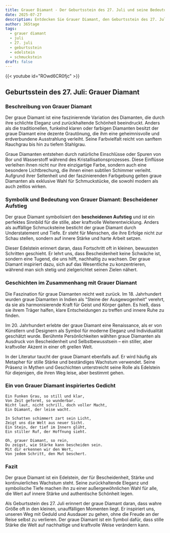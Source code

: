 ```yaml
---
title: Grauer Diamant - Der Geburtsstein des 27. Juli und seine Bedeutung
date: 2025-07-27
description: Entdecken Sie Grauer Diamant, den Geburtsstein des 27. Juli, der Bescheidener Aufstieg symbolisiert. Seine Symbolik und Geschichte werden Sie inspirieren.
author: 365tage
tags:
  - grauer diamant
  - juli
  - 27. juli
  - geburtsstein
  - edelstein
  - schmuckstein
draft: false
---
```


{{< youtube id="ROwd6CR0fjc" >}}

## Geburtsstein des 27. Juli: Grauer Diamant

### Beschreibung von Grauer Diamant

Der graue Diamant ist eine faszinierende Variation des Diamanten, die durch ihre schlichte Eleganz und zurückhaltende Schönheit beeindruckt. Anders als die traditionellen, funkelnd klaren oder farbigen Diamanten besitzt der graue Diamant eine dezente Grautönung, die ihm eine geheimnisvolle und erdverbundene Ausstrahlung verleiht. Seine Farbvielfalt reicht von sanftem Rauchgrau bis hin zu tiefem Stahlgrau.

Graue Diamanten entstehen durch natürliche Einschlüsse oder Spuren von Bor und Wasserstoff während des Kristallisationsprozesses. Diese Einflüsse verleihen ihnen nicht nur ihre einzigartige Farbe, sondern auch eine besondere Lichtbrechung, die ihnen einen subtilen Schimmer verleiht. Aufgrund ihrer Seltenheit und der faszinierenden Farbgebung gelten graue Diamanten als exklusive Wahl für Schmuckstücke, die sowohl modern als auch zeitlos wirken.

### Symbolik und Bedeutung von Grauer Diamant: Bescheidener Aufstieg

Der graue Diamant symbolisiert den **bescheidenen Aufstieg** und ist ein perfektes Sinnbild für die stille, aber kraftvolle Weiterentwicklung. Anders als auffällige Schmucksteine besticht der graue Diamant durch Understatement und Tiefe. Er steht für Menschen, die ihre Erfolge nicht zur Schau stellen, sondern auf innere Stärke und harte Arbeit setzen.

Dieser Edelstein erinnert daran, dass Fortschritt oft in kleinen, bewussten Schritten geschieht. Er lehrt uns, dass Bescheidenheit keine Schwäche ist, sondern eine Tugend, die uns hilft, nachhaltig zu wachsen. Der graue Diamant inspiriert dazu, sich auf das Wesentliche zu konzentrieren, während man sich stetig und zielgerichtet seinen Zielen nähert.

### Geschichten im Zusammenhang mit Grauer Diamant

Die Faszination für graue Diamanten reicht weit zurück. Im 18. Jahrhundert wurden graue Diamanten in Indien als "Steine der Ausgewogenheit" verehrt, da sie als harmonisierende Kraft für Geist und Körper galten. Es hieß, dass sie ihrem Träger halfen, klare Entscheidungen zu treffen und innere Ruhe zu finden.

Im 20. Jahrhundert erlebte der graue Diamant eine Renaissance, als er von Künstlern und Designern als Symbol für moderne Eleganz und Individualität geschätzt wurde. Berühmte Persönlichkeiten wählten graue Diamanten als Ausdruck von Bescheidenheit und Selbstbewusstsein – ein stiller, aber kraftvoller Akzent in einer oft grellen Welt.

In der Literatur taucht der graue Diamant ebenfalls auf. Er wird häufig als Metapher für stille Stärke und beständiges Wachstum verwendet. Seine Präsenz in Mythen und Geschichten unterstreicht seine Rolle als Edelstein für diejenigen, die ihren Weg leise, aber bestimmt gehen.

### Ein von Grauer Diamant inspiriertes Gedicht

```
Ein Funken Grau, so still und klar,  
Von Zeit geformt, so wunderbar.  
Nicht laut, nicht schrill, doch voller Macht,  
Ein Diamant, der leise wacht.  

In Schatten schimmert zart sein Licht,  
Zeigt uns die Welt aus neuer Sicht.  
Ein Stein, der tief im Innern glüht,  
Ein stiller Ruf, der Hoffnung sieht.  

Oh, grauer Diamant, so rein,  
Du zeigst, wie Stärke kann bescheiden sein.  
Mit dir erkennen wir den Wert,  
Von jedem Schritt, den Mut beschert.  
```

### Fazit

Der graue Diamant ist ein Edelstein, der für Bescheidenheit, Stärke und kontinuierliches Wachstum steht. Seine zurückhaltende Eleganz und symbolische Tiefe machen ihn zu einer außergewöhnlichen Wahl für alle, die Wert auf innere Stärke und authentische Schönheit legen.

Als Geburtsstein des 27. Juli erinnert der graue Diamant daran, dass wahre Größe oft in den kleinen, unauffälligen Momenten liegt. Er inspiriert uns, unseren Weg mit Geduld und Ausdauer zu gehen, ohne die Freude an der Reise selbst zu verlieren. Der graue Diamant ist ein Symbol dafür, dass stille Stärke die Welt auf nachhaltige und kraftvolle Weise verändern kann.